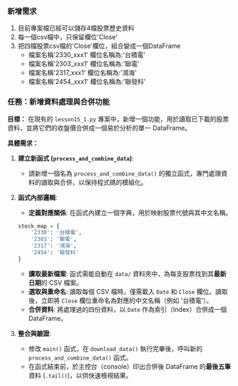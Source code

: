 ### 新增需求
1. 目前專案檔已經可以儲存4檔股票歷史資料
2. 每一個csv檔中，只保留欄位'Close'
3. 把四檔股票csv檔的'Close'欄位，組合變成一個DataFrame
    - 檔案名稱'2330_xxx1' 欄位名稱為:'台積電'
    - 檔案名稱'2303_xxx1' 欄位名稱為:'聯電'
    - 檔案名稱'2317_xxx1' 欄位名稱為:'鴻海'
    - 檔案名稱'2454_xxx1' 欄位名稱為:'聯發科'

### 任務：新增資料處理與合併功能

**目標：**
在現有的 `lesson15_1.py` 專案中，新增一個功能，用於讀取已下載的股票資料，並將它們的收盤價合併成一個易於分析的單一 DataFrame。

**具體需求：**

1.  **建立新函式 (`process_and_combine_data`)**:
    *   請新增一個名為 `process_and_combine_data()` 的獨立函式，專門處理資料的讀取與合併，以保持程式碼的模組化。

2.  **函式內部邏輯**:
    *   **定義對應關係**: 在函式內建立一個字典，用於映射股票代號與其中文名稱。
      ```python
      stock_map = {
          '2330': '台積電',
          '2303': '聯電',
          '2317': '鴻海',
          '2454': '聯發科'
      }
      ```
    *   **讀取最新檔案**: 函式需能自動在 `data/` 資料夾中，為每支股票找到其**最新日期**的 CSV 檔案。
    *   **選取與重命名**: 讀取每個 CSV 檔時，僅需載入 `Date` 和 `Close` 欄位。讀取後，立即將 `Close` 欄位重命名為對應的中文名稱（例如 '台積電'）。
    *   **合併資料**: 將處理過的四份資料，以 `Date` 作為索引（Index）合併成一個 DataFrame。

3.  **整合與驗證**:
    *   修改 `main()` 函式，在 `download_data()` 執行完畢後，呼叫新的 `process_and_combine_data()` 函式。
    *   在函式結束前，於主控台（console）印出合併後 DataFrame 的**最後五筆**資料 (`.tail()`)，以供快速檢視結果。


